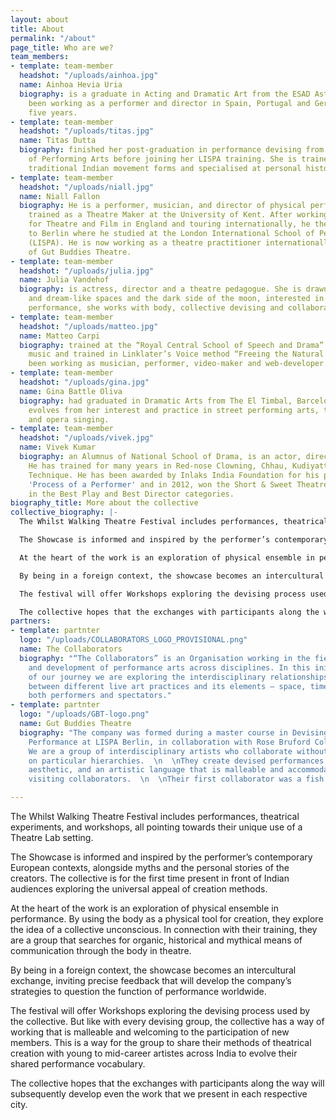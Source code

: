 ```yaml
---
layout: about
title: About
permalink: "/about"
page_title: Who are we?
team_members:
- template: team-member
  headshot: "/uploads/ainhoa.jpg"
  name: Ainhoa Hevia Uria
  biography: is a graduate in Acting and Dramatic Art from the ESAD Asturias, has
    been working as a performer and director in Spain, Portugal and Germany for over
    five years.
- template: team-member
  headshot: "/uploads/titas.jpg"
  name: Titas Dutta
  biography: finished her post-graduation in performance devising from FLAME School
    of Performing Arts before joining her LISPA training. She is trained in various
    traditional Indian movement forms and specialised at personal history in Performance.
- template: team-member
  headshot: "/uploads/niall.jpg"
  name: Niall Fallon
  biography: He is a performer, musician, and director of physical performance. He
    trained as a Theatre Maker at the University of Kent. After working as an actor
    for Theatre and Film in England and touring internationally, he then relocated
    to Berlin where he studied at the London International School of Performing Arts
    (LISPA). He is now working as a theatre practitioner internationally and co-founder
    of Gut Buddies Theatre.
- template: team-member
  headshot: "/uploads/julia.jpg"
  name: Julia Vandehof
  biography: is actress, director and a theatre pedagogue. She is drawn to the mythical
    and dream-like spaces and the dark side of the moon, interested in interdisciplinary
    performance, she works with body, collective devising and collaborative work.
- template: team-member
  headshot: "/uploads/matteo.jpg"
  name: Matteo Carpi
  biography: trained at the “Royal Central School of Speech and Drama”. He also studied
    music and trained in Linklater’s Voice method “Freeing the Natural Voice”. He’s
    been working as musician, performer, video-maker and web-developer.
- template: team-member
  headshot: "/uploads/gina.jpg"
  name: Gina Battle Oliva
  biography: had graduated in Dramatic Arts from The El Timbal, Barcelona. Her work
    evolves from her interest and practice in street performing arts, theatre plays
    and opera singing.
- template: team-member
  headshot: "/uploads/vivek.jpg"
  name: Vivek Kumar
  biography: an Alumnus of National School of Drama, is an actor, director and instructor.
    He has trained for many years in Red-nose Clowning, Chhau, Kudiyattam, and Alexander
    Technique. He has been awarded by Inlaks India Foundation for his project called
    'Process of a Performer' and in 2012, won the Short & Sweet Theatre Festival (Delhi)
    in the Best Play and Best Director categories.
biography_title: More about the collective
collective_biography: |-
  The Whilst Walking Theatre Festival includes performances, theatrical experiments, and workshops, all pointing towards their unique use of a Theatre Lab setting.

  The Showcase is informed and inspired by the performer’s contemporary European contexts, alongside myths and the personal stories of the creators. The collective is for the first time present in front of Indian audiences exploring the universal appeal of creation methods.

  At the heart of the work is an exploration of physical ensemble in performance. By using the body as a physical tool for creation, they explore the idea of a collective unconscious. In connection with their training, they are a group that searches for organic, historical and mythical means of communication through the body in theatre.

  By being in a foreign context, the showcase becomes an intercultural exchange, inviting precise feedback that will develop the company’s strategies to question the function of performance worldwide.

  The festival will offer Workshops exploring the devising process used by the collective. But like with every devising group, the collective has a way of working that is malleable and welcoming to the participation of new members. This is a way for the group to share their methods of theatrical creation with young to mid-career artistes across India to evolve their shared performance vocabulary.

  The collective hopes that the exchanges with participants along the way will subsequently develop even the work that we present in each respective city.
partners:
- template: partnter
  logo: "/uploads/COLLABORATORS_LOGO_PROVISIONAL.png"
  name: The Collaborators
  biography: "“The Collaborators” is an Organisation working in the field of research
    and development of performance arts across disciplines. In this initial phase
    of our journey we are exploring the interdisciplinary relationships and inspirations
    between different live art practices and its elements – space, time, bodies of
    both performers and spectators."
- template: partnter
  logo: "/uploads/GBT-logo.png"
  name: Gut Buddies Theatre
  biography: "The company was formed during a master course in Devising Theatre and
    Performance at LISPA Berlin, in collaboration with Rose Bruford College London.
    We are a group of interdisciplinary artists who collaborate without the reliance
    on particular hierarchies.  \n  \nThey create devised performances using a minimal
    aesthetic, and an artistic language that is malleable and accommodating to our
    visiting collaborators.  \n  \nTheir first collaborator was a fish from LIDL."

---
```

The Whilst Walking Theatre Festival includes performances, theatrical experiments, and workshops, all pointing towards their unique use of a Theatre Lab setting.

The Showcase is informed and inspired by the performer’s contemporary European contexts, alongside myths and the personal stories of the creators. The collective is for the first time present in front of Indian audiences exploring the universal appeal of creation methods.

At the heart of the work is an exploration of physical ensemble in performance. By using the body as a physical tool for creation, they explore the idea of a collective unconscious. In connection with their training, they are a group that searches for organic, historical and mythical means of communication through the body in theatre.

By being in a foreign context, the showcase becomes an intercultural exchange, inviting precise feedback that will develop the company’s strategies to question the function of performance worldwide.

The festival will offer Workshops exploring the devising process used by the collective. But like with every devising group, the collective has a way of working that is malleable and welcoming to the participation of new members. This is a way for the group to share their methods of theatrical creation with young to mid-career artistes across India to evolve their shared performance vocabulary.

The collective hopes that the exchanges with participants along the way will subsequently develop even the work that we present in each respective city.